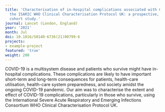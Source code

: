 ```yaml
---
title: 'Characterisation of in-hospital complications associated with COVID-19 using
  the ISARIC WHO Clinical Characterisation Protocol UK: a prospective, multicentre
  cohort study.'
journal: Lancet (London, England)
year: '2021'
month: Jul
doi: 10.1016/S0140-6736(21)00799-6
projects:
- example-project
featured: 'true'
weight: 200
---
```


COVID-19 is a multisystem disease and patients who survive might have in-hospital complications. These complications are likely to have important short-term and long-term consequences for patients, health-care utilisation, health-care system preparedness, and society amidst the ongoing COVID-19 pandemic. Our aim was to characterise the extent and effect of COVID-19 complications, particularly in those who survive, using the International Severe Acute Respiratory and Emerging Infections Consortium WHO Clinical Characterisation Protocol UK.